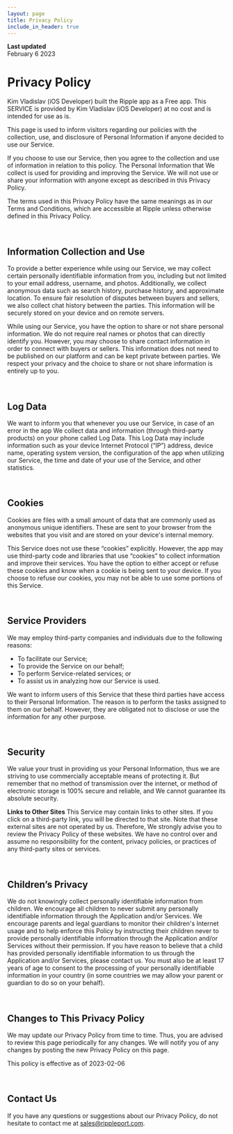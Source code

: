 ```yaml
---
layout: page
title: Privacy Policy
include_in_header: true
---
```


**Last updated**  
February 6 2023

# Privacy Policy

Kim Vladislav (iOS Developer) built the Ripple app as a Free app. This SERVICE is provided by Kim Vladislav (iOS Developer) at no cost and is intended for use as is.

This page is used to inform visitors regarding our policies with the collection, use, and disclosure of Personal Information if anyone decided to use our Service.

If you choose to use our Service, then you agree to the collection and use of information in relation to this policy. The Personal Information that We collect is used for providing and improving the Service. We will not use or share your information with anyone except as described in this Privacy Policy.

The terms used in this Privacy Policy have the same meanings as in our Terms and Conditions, which are accessible at Ripple unless otherwise defined in this Privacy Policy.

<br>

## Information Collection and Use

To provide a better experience while using our Service, we may collect certain personally identifiable information from you, including but not limited to your email address, username, and photos. Additionally, we collect anonymous data such as search history, purchase history, and approximate location. To ensure fair resolution of disputes between buyers and sellers, we also collect chat history between the parties. This information will be securely stored on your device and on remote servers.

While using our Service, you have the option to share or not share personal information. We do not require real names or photos that can directly identify you. However, you may choose to share contact information in order to connect with buyers or sellers. This information does not need to be published on our platform and can be kept private between parties. We respect your privacy and the choice to share or not share information is entirely up to you.

<br>

## Log Data

We want to inform you that whenever you use our Service, in case of an error in the app We collect data and information (through third-party products) on your phone called Log Data. This Log Data may include information such as your device Internet Protocol (“IP”) address, device name, operating system version, the configuration of the app when utilizing our Service, the time and date of your use of the Service, and other statistics.

<br>

## Cookies

Cookies are files with a small amount of data that are commonly used as anonymous unique identifiers. These are sent to your browser from the websites that you visit and are stored on your device's internal memory.

This Service does not use these “cookies” explicitly. However, the app may use third-party code and libraries that use “cookies” to collect information and improve their services. You have the option to either accept or refuse these cookies and know when a cookie is being sent to your device. If you choose to refuse our cookies, you may not be able to use some portions of this Service.

<br>

## Service Providers

We may employ third-party companies and individuals due to the following reasons:

*   To facilitate our Service;
*   To provide the Service on our behalf;
*   To perform Service-related services; or
*   To assist us in analyzing how our Service is used.

We want to inform users of this Service that these third parties have access to their Personal Information. The reason is to perform the tasks assigned to them on our behalf. However, they are obligated not to disclose or use the information for any other purpose.

<br>

## Security

We value your trust in providing us your Personal Information, thus we are striving to use commercially acceptable means of protecting it. But remember that no method of transmission over the internet, or method of electronic storage is 100% secure and reliable, and We cannot guarantee its absolute security.

**Links to Other Sites**
This Service may contain links to other sites. If you click on a third-party link, you will be directed to that site. Note that these external sites are not operated by us. Therefore, We strongly advise you to review the Privacy Policy of these websites. We have no control over and assume no responsibility for the content, privacy policies, or practices of any third-party sites or services.

<br>

## Children’s Privacy

We do not knowingly collect personally identifiable information from children. We encourage all children to never submit any personally identifiable information through the Application and/or Services. We encourage parents and legal guardians to monitor their children's Internet usage and to help enforce this Policy by instructing their children never to provide personally identifiable information through the Application and/or Services without their permission. If you have reason to believe that a child has provided personally identifiable information to us through the Application and/or Services, please contact us. You must also be at least 17 years of age to consent to the processing of your personally identifiable information in your country (in some countries we may allow your parent or guardian to do so on your behalf).

<br>

## Changes to This Privacy Policy

We may update our Privacy Policy from time to time. Thus, you are advised to review this page periodically for any changes. We will notify you of any changes by posting the new Privacy Policy on this page.

This policy is effective as of 2023-02-06

<br>

## Contact Us

If you have any questions or suggestions about our Privacy Policy, do not hesitate to contact me at sales@rippleport.com.